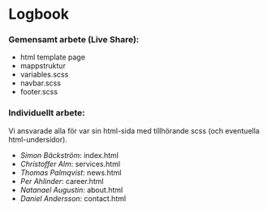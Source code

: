 # Logbook

### Gemensamt arbete (Live Share):

- html template page
- mappstruktur
- variables.scss
- navbar.scss
- footer.scss

### Individuellt arbete:

Vi ansvarade alla för var sin html-sida med tillhörande scss (och eventuella html-undersidor).

- _Simon Bäckström_: index.html
- _Christoffer Alm_: services.html
- _Thomas Palmqvist_: news.html
- _Per Ahlinder_: career.html
- _Natanael Augustin_: about.html
- _Daniel Andersson_: contact.html
